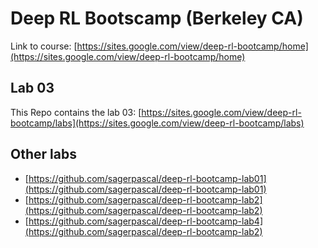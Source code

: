 # Deep RL Bootscamp (Berkeley CA)

Link to course: [https://sites.google.com/view/deep-rl-bootcamp/home](https://sites.google.com/view/deep-rl-bootcamp/home)

## Lab 03

This Repo contains the lab 03: [https://sites.google.com/view/deep-rl-bootcamp/labs](https://sites.google.com/view/deep-rl-bootcamp/labs)

## Other labs
- [https://github.com/sagerpascal/deep-rl-bootcamp-lab01](https://github.com/sagerpascal/deep-rl-bootcamp-lab01)
- [https://github.com/sagerpascal/deep-rl-bootcamp-lab2](https://github.com/sagerpascal/deep-rl-bootcamp-lab2)
- [https://github.com/sagerpascal/deep-rl-bootcamp-lab4](https://github.com/sagerpascal/deep-rl-bootcamp-lab2)
